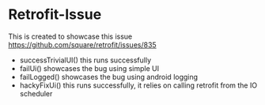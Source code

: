 # Retrofit-Issue
This is created to showcase this issue
https://github.com/square/retrofit/issues/835

  - successTrivialUI() this runs successfully
  - failUi() showcases the bug using simple UI
  - failLogged() showcases the bug using android logging
  - hackyFixUi() this runs successfully, it relies on calling retrofit from the IO scheduler
